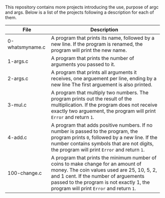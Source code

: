 This repository contains more projects introducing the use, purpose of argc and args. Below is a list of the projects following a description for each of them.



| File            | Description                              |
| --------------- | ---------------------------------------- |
| 0-whatsmyname.c | A program that prints its name, followed by a new line. If the program is renamed, the program will print the new name. |
| 1-args.c        | A program that prints the number of arguments you passed to it. |
| 2-args.c        | A program that prints all arguments it receives, one arguement per line, ending by a new line The first arguement is also printed. |
| 3-mul.c         | A program that multiply two numbers. The program prints out the result of the multiplication. If the program does not receive exactly two arguement, the program will print `Error` and return `1`. |
| 4-add.c         | A program that adds positive numbers. If no number is passed to the program, the program prints `0`, followed by a new line. If the number contains symbols that are not digits, the program will print `Error` and return `1`. |
| 100-change.c    | A program that prints the minimum number of coins to make change for an amount of money. The coin values used are 25, 10, 5, 2, and 1 cent. If the number of arguements passed to the program is not exactly 1, the program will print `Error` and return `1`. |